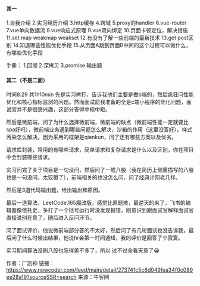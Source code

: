 #### 其一

1.自我介绍
2.实习经历介绍
3.http缓存
4.跨域
5.proxy的handler
6.vue-router
7.vue单向数据流
8.vue响应式原理
9.vue双向绑定
10.页面卡顿定位，解决措施
11.set map weakmap weakset
12.有没有了解一些前端的最新技术
13.get post区别
14.知道哪些性能优化手段
15.从页面A跳到页面B中间的这个过程可以做什么，有哪些优化手段

手撕：
1.回溯
2.深拷贝
3.promise 输出题

#### 其二（不是二面）
时间8.29 共1h10min
先是实习拷打，告诉我他们主要是做b端的，然后疯狂问性能优化和核心指标监测的问题。然而面试前我准备的全是c端小程序的优化问题，面试官并不是很感兴趣，这部分答得中规中矩。

然后是微前端，问了为什么选择微前端，微前端的缺点（微前端性能一定就要比spa好吗），微前端业务遇到哪些问题怎么解决，沙箱的作用（这里没答好），样式污染怎么解决。因为采用的框架是qiankun，问了还有哪些方案以及优劣。

请求库封装，常用的有哪些请求，简单请求和复杂请求是什么以及区别，你在项目中会封装哪些请求。

实习问完了关于项目是一句没问，然后问了一堆八股（我在简历上侧重描写的八股也是一句没问，太狡猾了），前端相关的也没怎么问，问了经典计网老几样。

然后是3道代码输出题，给出输出和原因。

最后一道算法，LeetCode.165魔改版，感觉比原题难，最逆天的来了，飞书的编辑器像依托史，多打了一个括号运行时没发现报错，刚意识到跟面试官解释面试官直接说别在意了，随后进入反问环节。

问了面试评价，他说微前端部分答的不太好，然后问了有几轮面试也没告诉我，最后问了什么时候出结果，他说hr会第一时间通知，我的评价是回答了个寂寞。

实习期间算法没刷八股也忘得差不多了，所以
过不过全看天意了😭

作者：厂凯神
链接：https://www.nowcoder.com/feed/main/detail/273741c5c8d049fea34f0c089ee28a19?sourceSSR=search
来源：牛客网